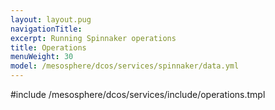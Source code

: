 ```yaml
---
layout: layout.pug
navigationTitle:
excerpt: Running Spinnaker operations
title: Operations
menuWeight: 30
model: /mesosphere/dcos/services/spinnaker/data.yml
---
```


#include /mesosphere/dcos/services/include/operations.tmpl
